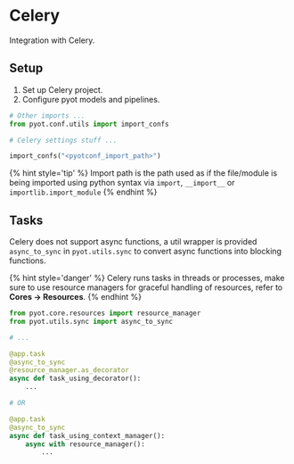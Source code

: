 # Celery

Integration with Celery.

## Setup

1. Set up Celery project.
2. Configure pyot models and pipelines.

```python
# Other imports ...
from pyot.conf.utils import import_confs

# Celery settings stuff ...

import_confs("<pyotconf_import_path>")
```

{% hint style='tip' %}
Import path is the path used as if the file/module is being imported using python syntax via `import`, `__import__` or `importlib.import_module`
{% endhint %}

## Tasks

Celery does not support async functions, a util wrapper is provided `async_to_sync` in `pyot.utils.sync` to convert async functions into blocking functions.

{% hint style='danger' %}
Celery runs tasks in threads or processes, make sure to use resource managers for graceful handling of resources, refer to **Cores -> Resources**.
{% endhint %}

```python
from pyot.core.resources import resource_manager
from pyot.utils.sync import async_to_sync

# ...

@app.task
@async_to_sync
@resource_manager.as_decorator
async def task_using_decorator():
    ...

# OR

@app.task
@async_to_sync
async def task_using_context_manager():
    async with resource_manager():
        ...
```

